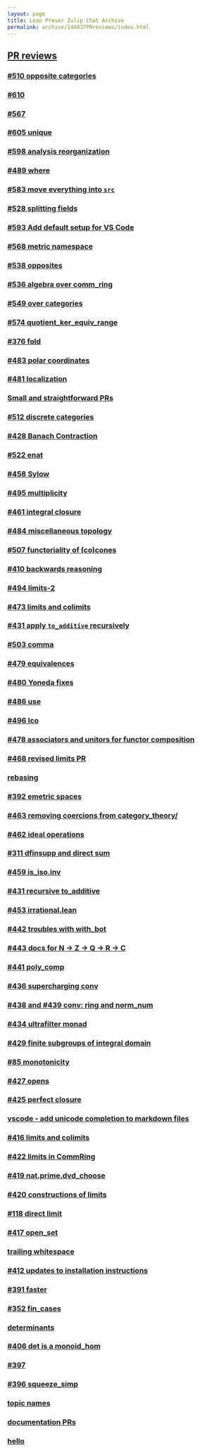 ```yaml
---
layout: page
title: Lean Prover Zulip Chat Archive
permalink: archive/144837PRreviews/index.html
---
```


## [PR reviews](index.html)

### [#510 opposite categories](09235510oppositecategories.html)

### [#610](22459610.html)

### [#567](39974567.html)

### [#605 unique](68918605unique.html)

### [#598 analysis reorganization](09722598analysisreorganization.html)

### [#489 where](32132489where.html)

### [#583 move everything into `src`](63394583moveeverythingintosrc.html)

### [#528 splitting fields](13816528splittingfields.html)

### [#593 Add default setup for VS Code](63887593AdddefaultsetupforVSCode.html)

### [#568 metric namespace](84184568metricnamespace.html)

### [#538 opposites](43082538opposites.html)

### [#536 algebra over comm_ring](17703536algebraovercommring.html)

### [#549 over categories](58376549overcategories.html)

### [#574 quotient_ker_equiv_range](42611574quotientkerequivrange.html)

### [#376 fold](95337376fold.html)

### [#483 polar coordinates](24156483polarcoordinates.html)

### [#481 localization](13962481localization.html)

### [Small and straightforward PRs](94461SmallandstraightforwardPRs.html)

### [#512 discrete categories](13525512discretecategories.html)

### [#428 Banach Contraction](58787428BanachContraction.html)

### [#522 enat](25317522enat.html)

### [#458 Sylow](23171458Sylow.html)

### [#495 multiplicity](58383495multiplicity.html)

### [#461 integral closure](12978461integralclosure.html)

### [#484 miscellaneous topology](90517484miscellaneoustopology.html)

### [#507 functoriality of (co)cones](73085507functorialityofcocones.html)

### [#410 backwards reasoning](59921410backwardsreasoning.html)

### [#494 limits-2](63126494limits2.html)

### [#473 limits and colimits](78187473limitsandcolimits.html)

### [#431 apply `to_additive` recursively](14315431applytoadditiverecursively.html)

### [#503 comma](11881503comma.html)

### [#479 equivalences](65805479equivalences.html)

### [#480 Yoneda fixes](89535480Yonedafixes.html)

### [#486 use](29011486use.html)

### [#496 Ico](29634496Ico.html)

### [#478 associators and unitors for functor composition](29941478associatorsandunitorsforfunctorcomposition.html)

### [#468 revised limits PR](99756468revisedlimitsPR.html)

### [rebasing](06572rebasing.html)

### [#392 emetric spaces](80970392emetricspaces.html)

### [#463 removing coercions from category_theory/](96488463removingcoercionsfromcategorytheory.html)

### [#462 ideal operations](07107462idealoperations.html)

### [#311 dfinsupp and direct sum](00101311dfinsuppanddirectsum.html)

### [#459 is_iso.inv](15335459isisoinv.html)

### [#431 recursive to_additive](15072431recursivetoadditive.html)

### [#453 irrational.lean](65987453irrationallean.html)

### [#442 troubles with with_bot](34378442troubleswithwithbot.html)

### [#443 docs for N -> Z -> Q -> R -> C](09865443docsforNZQRC.html)

### [#441 poly_comp](36399441polycomp.html)

### [#436 supercharging conv](37001436superchargingconv.html)

### [#438 and #439 conv: ring and norm_num](70167438and439convringandnormnum.html)

### [#434 ultrafilter monad](35036434ultrafiltermonad.html)

### [#429 finite subgroups of integral domain](63247429finitesubgroupsofintegraldomain.html)

### [#85 monotonicity](2111785monotonicity.html)

### [#427 opens](37830427opens.html)

### [#425 perfect closure](86053425perfectclosure.html)

### [vscode - add unicode completion to markdown files](26165vscodeaddunicodecompletiontomarkdownfiles.html)

### [#416 limits and colimits](56200416limitsandcolimits.html)

### [#422 limits in CommRing](96225422limitsinCommRing.html)

### [#419 nat.prime.dvd_choose](72156419natprimedvdchoose.html)

### [#420 constructions of limits](95007420constructionsoflimits.html)

### [#118 direct limit](34616118directlimit.html)

### [#417 open_set](99325417openset.html)

### [trailing whitespace](50984trailingwhitespace.html)

### [#412 updates to installation instructions](24059412updatestoinstallationinstructions.html)

### [#391 faster](22086391faster.html)

### [#352 fin_cases](62537352fincases.html)

### [determinants](36527determinants.html)

### [#406 det is a monoid_hom](71905406detisamonoidhom.html)

### [#397](39975397.html)

### [#396 squeeze_simp](61216396squeezesimp.html)

### [topic names](78740topicnames.html)

### [documentation PRs](95216documentationPRs.html)

### [hello](47413hello.html)

